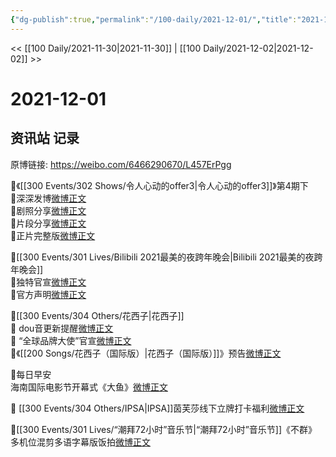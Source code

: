 ```yaml
---
{"dg-publish":true,"permalink":"/100-daily/2021-12-01/","title":"2021-12-01"}
---
```



<< [[100 Daily/2021-11-30\|2021-11-30]] | [[100 Daily/2021-12-02\|2021-12-02]] >>

# 2021-12-01

## 资讯站 记录

原博链接: https://weibo.com/6466290670/L457ErPgg

🌟《[[300 Events/302 Shows/令人心动的offer3\|令人心动的offer3]]》第4期下  
💫深深发博[微博正文](https://m.weibo.cn/6466290670/4709696697533974)  
💫剧照分享[微博正文](https://m.weibo.cn/6466290670/4709702980601644)  
💫片段分享[微博正文](https://m.weibo.cn/6466290670/4709692364296164)  
💫正片完整版[微博正文](https://m.weibo.cn/6466290670/4709693064220454)

🌟[[300 Events/301 Lives/Bilibili 2021最美的夜跨年晚会\|Bilibili 2021最美的夜跨年晚会]]  
💫独特官宣[微博正文](https://m.weibo.cn/6466290670/4709676225401174)  
💫官方声明[微博正文](https://m.weibo.cn/6466290670/4709677361791751)

🌟[[300 Events/304 Others/花西子\|花西子]]  
💫 dou音更新提醒[微博正文](https://m.weibo.cn/6466290670/4709649477796003)  
💫 “全球品牌大使”官宣[微博正文](https://m.weibo.cn/6466290670/4709528572528315)  
💫《[[200 Songs/花西子（国际版）\|花西子（国际版）]]》预告[微博正文](https://m.weibo.cn/6466290670/4709626434290646)

🌟每日早安  
海南国际电影节开幕式《大鱼》[微博正文](https://m.weibo.cn/6466290670/4709514345710183)

🌟 [[300 Events/304 Others/IPSA\|IPSA]]茵芙莎线下立牌打卡福利[微博正文](https://m.weibo.cn/6466290670/4709626795265016)

🌟[[300 Events/301 Lives/“潮拜72小时”音乐节\|“潮拜72小时”音乐节]]《不群》多机位混剪多语字幕版饭拍[微博正文](https://m.weibo.cn/6466290670/4709605420043442)
